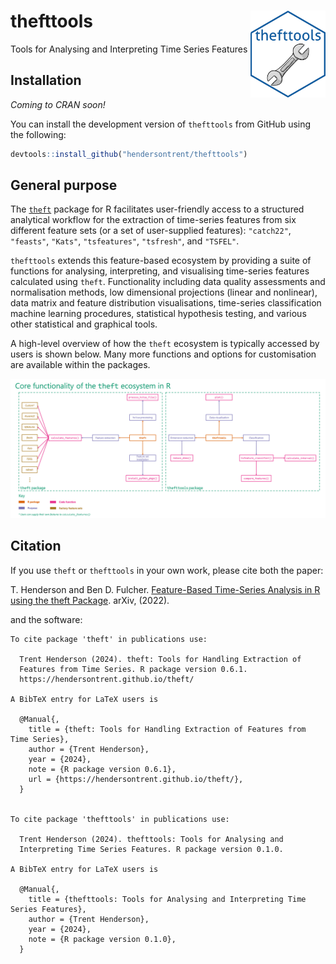 
# thefttools <img src="man/figures/logo.png" align="right" width="120" />

Tools for Analysing and Interpreting Time Series Features

## Installation

*Coming to CRAN soon!*

You can install the development version of `thefttools` from GitHub
using the following:

``` r
devtools::install_github("hendersontrent/thefttools")
```

## General purpose

The [`theft`](https://hendersontrent.github.io/theft/) package for R
facilitates user-friendly access to a structured analytical workflow for
the extraction of time-series features from six different feature sets
(or a set of user-supplied features): `"catch22"`, `"feasts"`, `"Kats"`,
`"tsfeatures"`, `"tsfresh"`, and `"TSFEL"`.

`thefttools` extends this feature-based ecosystem by providing a suite
of functions for analysing, interpreting, and visualising time-series
features calculated using `theft`. Functionality including data quality
assessments and normalisation methods, low dimensional projections
(linear and nonlinear), data matrix and feature distribution
visualisations, time-series classification machine learning procedures,
statistical hypothesis testing, and various other statistical and
graphical tools.

A high-level overview of how the `theft` ecosystem is typically accessed
by users is shown below. Many more functions and options for
customisation are available within the packages.

<img src="vignettes/theft-ecosystem.png" width="700" alt="Schematic of the theft ecosystem in R" />

## Citation

If you use `theft` or `thefttools` in your own work, please cite both
the paper:

T. Henderson and Ben D. Fulcher. [Feature-Based Time-Series Analysis in
R using the theft Package](https://arxiv.org/abs/2208.06146). arXiv,
(2022).

and the software:


    To cite package 'theft' in publications use:

      Trent Henderson (2024). theft: Tools for Handling Extraction of
      Features from Time Series. R package version 0.6.1.
      https://hendersontrent.github.io/theft/

    A BibTeX entry for LaTeX users is

      @Manual{,
        title = {theft: Tools for Handling Extraction of Features from Time Series},
        author = {Trent Henderson},
        year = {2024},
        note = {R package version 0.6.1},
        url = {https://hendersontrent.github.io/theft/},
      }


    To cite package 'thefttools' in publications use:

      Trent Henderson (2024). thefttools: Tools for Analysing and
      Interpreting Time Series Features. R package version 0.1.0.

    A BibTeX entry for LaTeX users is

      @Manual{,
        title = {thefttools: Tools for Analysing and Interpreting Time Series Features},
        author = {Trent Henderson},
        year = {2024},
        note = {R package version 0.1.0},
      }
